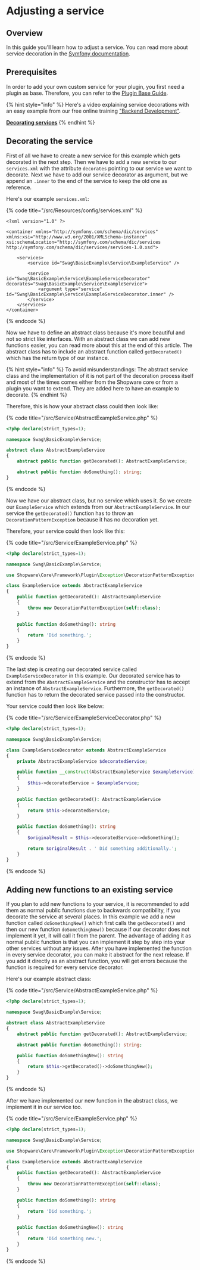 # Adjusting a service

## Overview

In this guide you'll learn how to adjust a service. You can read more about service decoration in the [Symfony documentation](https://symfony.com/doc/current/service_container/service_decoration.html).

## Prerequisites

In order to add your own custom service for your plugin, you first need a plugin as base. Therefore, you can refer to the [Plugin Base Guide](../plugin-base-guide.md).

<!-- markdown-link-check-disable-next-line -->
{% hint style="info" %}
Here's a video explaining service decorations with an easy example from our free online training ["Backend Development"](https://academy.shopware.com/courses/shopware-6-backend-development-with-jisse-reitsma).

**[Decorating services](https://www.youtube.com/watch?v=Rgf4c9rd1kw)**
{% endhint %}

## Decorating the service

First of all we have to create a new service for this example which gets decorated in the next step. Then we have to add a new service to our `services.xml` with the attribute `decorates` pointing to our service we want to decorate. Next we have to add our service decorator as argument, but we append an `.inner` to the end of the service to keep the old one as reference.

Here's our example `services.xml`:

{% code title="<plugin root>/src/Resources/config/services.xml" %}
```markup
<?xml version="1.0" ?>

<container xmlns="http://symfony.com/schema/dic/services"
xmlns:xsi="http://www.w3.org/2001/XMLSchema-instance"
xsi:schemaLocation="http://symfony.com/schema/dic/services http://symfony.com/schema/dic/services/services-1.0.xsd">

    <services>
        <service id="Swag\BasicExample\Service\ExampleService" />

        <service id="Swag\BasicExample\Service\ExampleServiceDecorator" decorates="Swag\BasicExample\Service\ExampleService">
            <argument type="service" id="Swag\BasicExample\Service\ExampleServiceDecorator.inner" />
        </service>
    </services>
</container>
```
{% endcode %}

Now we have to define an abstract class because it's more beautiful and not so strict like interfaces. With an abstract class we can add new functions easier, you can read more about this at the end of this article. The abstract class has to include an abstract function called `getDecorated()` which has the return type of our instance.

{% hint style="info" %}
To avoid misunderstandings: The abstract service class and the implementation of it is not part of the decoration process itself and most of the times comes either from the Shopware core or from a plugin you want to extend. They are added here to have an example to decorate.
{% endhint %}
    
    
Therefore, this is how your abstract class could then look like:

{% code title="<plugin root>/src/Service/AbstractExampleService.php" %}
```php
<?php declare(strict_types=1);

namespace Swag\BasicExample\Service;

abstract class AbstractExampleService
{
    abstract public function getDecorated(): AbstractExampleService; 

    abstract public function doSomething(): string;
}
```
{% endcode %}

Now we have our abstract class, but no service which uses it. So we create our `ExampleService` which extends from our `AbstractExampleService`. In our service the `getDecorated()` function has to throw an `DecorationPatternException` because it has no decoration yet.

Therefore, your service could then look like this:

{% code title="<plugin root>/src/Service/ExampleService.php" %}
```php
<?php declare(strict_types=1);

namespace Swag\BasicExample\Service;

use Shopware\Core\Framework\Plugin\Exception\DecorationPatternException;

class ExampleService extends AbstractExampleService
{
    public function getDecorated(): AbstractExampleService
    {
        throw new DecorationPatternException(self::class);
    }

    public function doSomething(): string
    {
        return 'Did something.';
    }
}
```
{% endcode %}

The last step is creating our decorated service called `ExampleServiceDecorator` in this example. Our decorated service has to extend from the `AbstractExampleService` and the constructor has to accept an instance of `AbstractExampleService`. Furthermore, the `getDecorated()` function has to return the decorated service passed into the constructor.

Your service could then look like below:

{% code title="<plugin root>/src/Service/ExampleServiceDecorator.php" %}
```php
<?php declare(strict_types=1);

namespace Swag\BasicExample\Service;

class ExampleServiceDecorator extends AbstractExampleService
{
    private AbstractExampleService $decoratedService;

    public function __construct(AbstractExampleService $exampleService)
    {
        $this->decoratedService = $exampleService;
    }

    public function getDecorated(): AbstractExampleService
    {
        return $this->decoratedService;
    }

    public function doSomething(): string
    {
        $originalResult = $this->decoratedService->doSomething();

        return $originalResult . ' Did something additionally.';
    }
}
```
{% endcode %}

## Adding new functions to an existing service

If you plan to add new functions to your service, it is recommended to add them as normal public functions due to backwards compatibility, if you decorate the service at several places. In this example we add a new function called `doSomethingNew()` which first calls the `getDecorated()` and then our new function `doSomethingNew()` because if our decorator does not implement it yet, it will call it from the parent. The advantage of adding it as normal public function is that you can implement it step by step into your other services without any issues. After you have implemented the function in every service decorator, you can make it abstract for the next release. If you add it directly as an abstract function, you will get errors because the function is required for every service decorator.

Here's our example abstract class:

{% code title="<plugin root>/src/Service/AbstractExampleService.php" %}
```php
<?php declare(strict_types=1);

namespace Swag\BasicExample\Service;

abstract class AbstractExampleService
{
    abstract public function getDecorated(): AbstractExampleService; 

    abstract public function doSomething(): string;

    public function doSomethingNew(): string
    {
        return $this->getDecorated()->doSomethingNew();
    }
}
```
{% endcode %}

After we have implemented our new function in the abstract class, we implement it in our service too.

{% code title="<plugin root>/src/Service/ExampleService.php" %}
```php
<?php declare(strict_types=1);

namespace Swag\BasicExample\Service;

use Shopware\Core\Framework\Plugin\Exception\DecorationPatternException;

class ExampleService extends AbstractExampleService
{
    public function getDecorated(): AbstractExampleService
    {
        throw new DecorationPatternException(self::class);
    }

    public function doSomething(): string
    {
        return 'Did something.';
    }

    public function doSomethingNew(): string
    {
        return 'Did something new.';
    }
}
```
{% endcode %}
